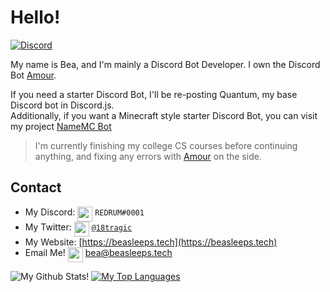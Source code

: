 # Hello!

<div>
  <p>
    <a href="https://discord.gg/frXBBaqrjD"><img src="https://discord.com/api/guilds/709794391950098484/embed.png" alt="Discord" /></a>
  </p>
</div>

My name is Bea, and I'm mainly a Discord Bot Developer. I own the Discord Bot [Amour](https://amourbot.com).

 
If you need a starter Discord Bot, I'll be re-posting Quantum, my base Discord bot in Discord.js. <br/>
Additionally, if you want a Minecraft style starter Discord Bot, you can visit my project [NameMC Bot](https://github.com/zredrum/namemcbot) <br/>

> I'm currently finishing my college CS courses before continuing anything, and fixing any errors with [Amour](https://amourbot.com) on the side.

## Contact

- My Discord: <img src="https://raw.githubusercontent.com/zredrum/zredrum/master/discord.svg" width="24px" align="top"> `REDRUM#0001`
- My Twitter: <img src="https://raw.githubusercontent.com/zredrum/zredrum/master/twitter.svg" width="24px" align="top"> [`@18tragic`](https://twitter.com/18tragic)
- My Website: [https://beasleeps.tech](https://beasleeps.tech)
- Email Me! <img src="https://raw.githubusercontent.com/zredrum/zredrum/master/MailIOS.svg" width="24px" align="top"> [bea@beasleeps.tech](mailto:bea@beasleeps.tech)

![My Github Stats!](https://github-readme-stats.vercel.app/api?username=zredrum&count_private=true&theme=dracula)
[![My Top Languages](https://github-readme-stats.vercel.app/api/top-langs/?username=zredrum&layout=compact&theme=dracula)](https://github.com/anuraghazra/github-readme-stats)
